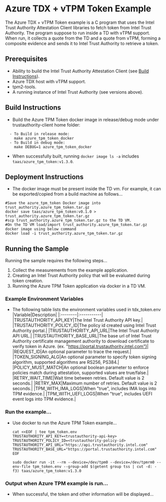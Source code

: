 # Azure TDX + vTPM Token Example
The Azure TDX + vTPM Token example is a C program that uses the Intel Trust Authority Attestation Client libraries
to fetch token from Intel Trust Authority. The program suppose to run inside a TD with vTPM support.  When run, 
it collects a quote from the TD and a quote from vTPM, forming a composite evidence and sends it to Intel Trust Authority to retrieve a token.

## Prerequisites
- Ability to build the Intel Trust Authority Attestation Client (see [Build Instructions](../../docs/builds.md)).
- Azure TDX host with vTPM support.
- tpm2-tools.
- A running instance of Intel Trust Authority (see versions above).

## Build Instructions
- Build the Azure TPM Token docker image in release/debug mode under trustauthority-client home folder:
```shell
  - To Build in release mode:  
	make azure_tpm_token_docker
  - To Build in debug mode:  
	make DEBUG=1 azure_tpm_token_docker
```
- When successfully built, running `docker image ls -a` includes `taas/azure_tpm_token:v1.3.0`.

## Deployment Instructions
- The docker image must be present inside the TD vm.  For example, it can be exported/copied 
from a build machine as follows...
```shell
#Save the azure_tpm_token Docker image into trust_authority.azure_tpm_token.tar.gz
docker save taas/azure_tpm_token:v0.1.0 > trust_authority.azure_tpm_token.tar.gz
#scp trust_authority.azure_tpm_token.tar.gz to the TD VM.
#On the TD VM load/import trust_authority.azure_tpm_token.tar.gz docker image using below command
docker load -i trust_authority.azure_tpm_token.tar.gz
``` 

## Running the Sample
Running the sample requires the following steps...
1. Collect the measurements from the example application.
2. Creating an Intel Trust Authority policy that will be evaluated during token creation.
3. Running the Azure TPM Token application via docker in a TD VM.

### Example Environment Variables
- The following table lists the environment variables used in tdx_token.env
    |Variable|Description|
    |:--------|:-----------|
    |TRUSTAUTHORITY_API_KEY|The Intel Trust Authority API key.|
    |TRUSTAUTHORITY_POLICY_ID|The policy id created using Intel Trust Authority portal.|
    |TRUSTAUTHORITY_API_URL|The Intel Trust Authority API URL.| 
    |TRUSTAUTHORITY_BASE_URL|The base url of Intel Trust Authority certificate management authority to download certificate to verify token in Azure. (ex. "https://portal.trustauthority.intel.com")|
    |REQUEST_ID|An optional parameter to trace the request.|
    |TOKEN_SIGNING_ALG|An optional parameter to specify token signing algorithm, supported algorithms are RS256, PS384.|
    |POLICY_MUST_MATCH|An optional boolean parameter to enforce policies match during attestation, supported values are true/false.|
    |RETRY_WAIT_TIME|Wait time between retries. Default value is 2 seconds.|
    |RETRY_MAX|Maximum number of retries. Default value is 2 seconds.|
    |TPM_WITH_IMA_LOGS|When "true", includes IMA logs into TPM evidence.|
    |TPM_WITH_UEFI_LOGS|When "true", includes UEFI event logs into TPM evidence.|
    

### Run the example...
- Use docker to run the Azure TPM Token example...
    ```
    cat <<EOF | tee tpm_token.env
    TRUSTAUTHORITY_API_KEY=<trustauthority-api-key>
    TRUSTAUTHORITY_POLICY_ID=<trustauthority-policy-id>
    TRUSTAUTHORITY_API_URL="https://api.trustauthority.intel.com"
    TRUSTAUTHORITY_BASE_URL="https://portal.trustauthority.intel.com"
    EOF

    sudo docker run -it --rm --device=/dev/tpm0 --device=/dev/tpmrm0 --env-file tpm_token.env --group-add $(getent group tss | cut -d: -f3) taas/azure_tpm_token:v1.3.0
    ```

### Output when Azure TPM example is run...
- When successful, the token and other information will be displayed...
